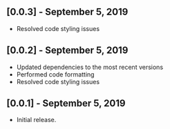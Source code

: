## [0.0.3] - September 5, 2019

* Resolved code styling issues

## [0.0.2] - September 5, 2019

* Updated dependencies to the most recent versions
* Performed code formatting
* Resolved code styling issues

## [0.0.1] - September 5, 2019

* Initial release.
